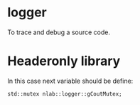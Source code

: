 # logger
To trace and debug a source code.

# Headeronly library
In this case next variable should be define:
```
std::mutex nlab::logger::gCoutMutex;
```
